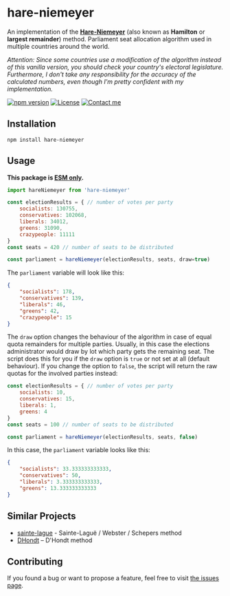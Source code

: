 # hare-niemeyer

An implementation of the **[Hare-Niemeyer](https://en.wikipedia.org/wiki/Largest_remainder_method)** (also known as **Hamilton** or **largest remainder**) method. Parliament seat allocation algorithm used in multiple countries around the world.

*Attention: Since some countries use a modification of the algorithm instead of this vanilla version, you should check your country's electoral legislature. Furthermore, I don't take any responsibility for the accuracy of the calculated numbers, even though I'm pretty confident with my implementation.*

[![npm version](https://img.shields.io/npm/v/hare-niemeyer.svg)](https://www.npmjs.com/package/hare-niemeyer)
[![License](https://img.shields.io/github/license/juliuste/hare-niemeyer.svg?style=flat)](license)
[![Contact me](https://img.shields.io/badge/contact-email-turquoise)](mailto:mail@juliustens.eu)

## Installation

```shell
npm install hare-niemeyer
```

## Usage

**This package is [ESM only](https://gist.github.com/sindresorhus/a39789f98801d908bbc7ff3ecc99d99c).**

```js
import hareNiemeyer from 'hare-niemeyer'

const electionResults = { // number of votes per party
	socialists: 130755,
	conservatives: 102068,
	liberals: 34012,
	greens: 31090,
	crazypeople: 11111
}
const seats = 420 // number of seats to be distributed

const parliament = hareNiemeyer(electionResults, seats, draw=true)
```

The `parliament` variable will look like this:

```json
{
	"socialists": 178,
	"conservatives": 139,
	"liberals": 46,
	"greens": 42,
	"crazypeople": 15
}
```

The `draw` option changes the behaviour of the algorithm in case of equal quota remainders for multiple parties. Usually, in this case the elections administrator would draw by lot which party gets the remaining seat. The script does this for you if the `draw` option is `true` or not set at all (default behaviour). If you change the option to `false`, the script will return the raw quotas for the involved parties instead:

```js
const electionResults = { // number of votes per party
	socialists: 10,
	conservatives: 15,
	liberals: 1,
	greens: 4
}
const seats = 100 // number of seats to be distributed

const parliament = hareNiemeyer(electionResults, seats, false)
```

In this case, the `parliament` variable looks like this:

```json
{
	"socialists": 33.333333333333,
	"conservatives": 50,
	"liberals": 3.333333333333,
	"greens": 13.333333333333
}
```

## Similar Projects

- [sainte-lague](https://github.com/juliuste/sainte-lague) - Sainte-Laguë / Webster / Schepers method
- [DHondt](https://github.com/economia/DHondt) – D'Hondt method

## Contributing

If you found a bug or want to propose a feature, feel free to visit [the issues page](https://github.com/juliuste/hare-niemeyer/issues).
